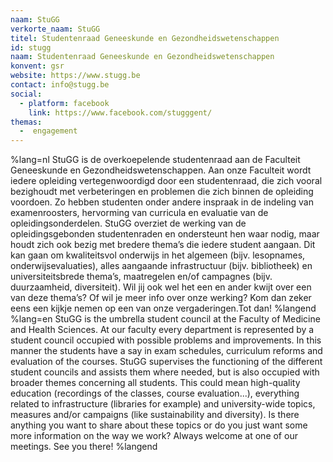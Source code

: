 ```yaml
---
naam: StuGG
verkorte_naam: StuGG
titel: Studentenraad Geneeskunde en Gezondheidswetenschappen
id: stugg
naam: Studentenraad Geneeskunde en Gezondheidswetenschappen
konvent: gsr
website: https://www.stugg.be
contact: info@stugg.be
social:
  - platform: facebook
    link: https://www.facebook.com/stugggent/
themas:
  -  engagement
---
```


%lang=nl StuGG is de overkoepelende studentenraad aan de Faculteit Geneeskunde en Gezondheidswetenschappen. Aan onze Faculteit wordt iedere opleiding vertegenwoordigd door een studentenraad, die zich vooral bezighoudt met verbeteringen en problemen die zich binnen de opleiding voordoen. Zo hebben studenten onder andere inspraak in de indeling van examenroosters, hervorming van curricula en evaluatie van de opleidingsonderdelen. StuGG overziet de werking van de opleidingsgebonden studentenraden en ondersteunt hen waar nodig, maar houdt zich ook bezig met bredere thema’s die iedere student aangaan. Dit kan gaan om kwaliteitsvol onderwijs in het algemeen (bijv. lesopnames, onderwijsevaluaties), alles aangaande infrastructuur (bijv. bibliotheek) en universiteitsbrede thema’s, maatregelen en/of campagnes (bijv. duurzaamheid, diversiteit). Wil jij ook wel het een en ander kwijt over een van deze thema’s? Of wil je meer info over onze werking? Kom dan zeker eens een kijkje nemen op een van onze vergaderingen.Tot dan! %langend %lang=en StuGG is the umbrella student council at the Faculty of Medicine and Health Sciences. At our faculty every department is represented by a student council occupied with possible problems and improvements. In this manner the students have a say in exam schedules, curriculum reforms and evaluation of the courses. StuGG supervises the functioning of the different student councils and assists them where needed, but is also occupied with broader themes concerning all students. This could mean high-quality education (recordings of the classes, course evaluation...), everything related to infrastructure (libraries for example) and university-wide topics, measures and/or campaigns (like sustainability and diversity). Is there anything you want to share about these topics or do you just want some more information on the way we work? Always welcome at one of our meetings. See you there! %langend
